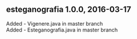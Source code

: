 esteganografia 1.0.0, 2016-03-17
--------------------------------

Added - Vigenere.java in master branch<br>
Added - Esteganografia.java in master branch
